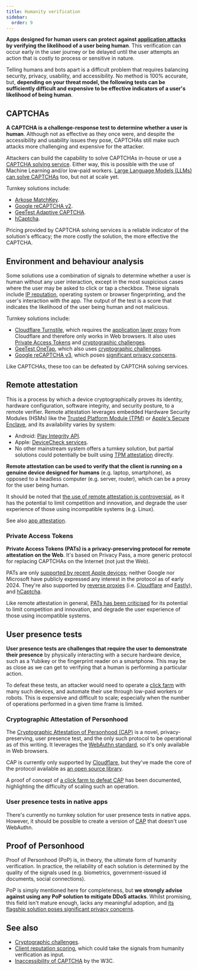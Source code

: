 ```yaml
---
title: Humanity verification
sidebar:
  order: 9
---
```


**Apps designed for human users can protect against [application attacks](../overview.md#application-attacks)
by verifying the likelihood of a user being human**.
This verification can occur early in the user journey or be delayed
until the user attempts an action that is costly to process or sensitive in nature.

Telling humans and bots apart is a difficult problem that requires balancing security, privacy, usability, and accessibility.
No method is 100% accurate, but,
**depending on your threat model,
the following tests can be sufficiently difficult and expensive
to be effective indicators of a user's likelihood of being human**.

## CAPTCHAs

**A CAPTCHA is a challenge-response test to determine whether a user is human**.
Although not as effective as they once were,
and despite the accessibility and usability issues they pose,
CAPTCHAs still make such attacks more challenging and expensive for the attacker.

Attackers can build the capability to solve CAPTCHAs in-house
or use a [CAPTCHA solving service](https://www.google.com/search?q=CAPTCHA+solving+service).
Either way,
this is possible with the use of Machine Learning and/or low-paid workers.
[Large Language Models (LLMs) can solve CAPTCHAs](https://arstechnica.com/information-technology/2023/10/sob-story-about-dead-grandma-tricks-microsoft-ai-into-solving-captcha/) too,
but not at scale yet.

Turnkey solutions include:

- [Arkose MatchKey](https://www.arkoselabs.com/arkose-matchkey/).
- [Google reCAPTCHA v2](https://developers.google.com/recaptcha/docs/display).
- [GeeTest Adaptive CAPTCHA](https://www.geetest.com/en/adaptive-captcha).
- [hCaptcha](https://www.hcaptcha.com/).

Pricing provided by CAPTCHA solving services is a reliable indicator of the solution's efficacy;
the more costly the solution, the more effective the CAPTCHA.

## Environment and behaviour analysis

Some solutions use a combination of signals to determine whether a user is human without any user interaction,
except in the most suspicious cases where the user may be asked to click or tap a checkbox.
These signals include [IP reputation](./client-reputation.md),
operating system or browser fingerprinting,
and the user's interaction with the app.
The output of the test is a score that indicates the likelihood of the user being human and not malicious.

Turnkey solutions include:

- [Cloudflare Turnstile](https://developers.cloudflare.com/turnstile/), which requires the [application layer proxy](./reverse-proxies.md#application-layer-proxy) from Cloudflare and therefore only works in Web browsers. It also uses [Private Access Tokens](#private-access-tokens) and [cryptographic challenges](./crypto-challenges.md).
- [GeeTest OneTap](https://www.geetest.com/en/geetest-onetap), which also uses [cryptographic challenges](./crypto-challenges.md).
- [Google reCAPTCHA v3](https://www.google.com/recaptcha/about/), which poses [significant privacy concerns](https://www.fastcompany.com/90369697/googles-new-recaptcha-has-a-dark-side).

Like CAPTCHAs,
these too can be defeated by CAPTCHA solving services.

## Remote attestation

This is a process by which a device cryptographically
proves its identity, hardware configuration, software integrity, and security posture,
to a remote verifier.
Remote attestation leverages embedded Hardware Security Modules (HSMs) like the
[Trusted Platform Module (TPM)](https://trustedcomputinggroup.org/resource/trusted-platform-module-tpm-summary/) or
[Apple's Secure Enclave](https://support.apple.com/en-gb/guide/security/sec59b0b31ff/web),
and its availability varies by system:

- Android: [Play Integrity API](https://developer.android.com/google/play/integrity/overview).
- Apple: [DeviceCheck services](https://developer.apple.com/documentation/devicecheck).
- No other mainstream system offers a turnkey solution, but partial solutions could potentially be built using [TPM attestation](https://community.infineon.com/t5/Blogs/TPM-remote-attestation-How-can-I-trust-you/ba-p/452729) directly.

**Remote attestation can be used to verify that the client is running on a genuine device designed for humans**
(e.g. laptop, smartphone),
as opposed to a headless computer (e.g. server, router),
which can be a proxy for the user being human.

It should be noted that
[the use of remote attestation is controversial](https://gabrielsieben.tech/2022/07/29/remote-assertion-is-coming-back-how-much-freedom-will-it-take/),
as it has the potential to limit competition and innovation,
and degrade the user experience of those using incompatible systems (e.g. Linux).

See also [app attestation](./app-attestation.md).

### Private Access Tokens

**Private Access Tokens (PATs) is a privacy-preserving protocol for remote attestation on the Web**.
It's based on Privacy Pass,
a more generic protocol for replacing CAPTCHAs on the Internet (not just the Web).

PATs are only [supported by recent Apple devices](https://developer.apple.com/news/?id=huqjyh7k);
neither Google nor Microsoft have publicly expressed any interest in the protocol as of early 2024.
They're also supported by [reverse proxies](./reverse-proxies.md)
(i.e. [Cloudflare](https://blog.cloudflare.com/eliminating-captchas-on-iphones-and-macs-using-new-standard) and
[Fastly](https://www.fastly.com/blog/private-access-tokens-stepping-into-the-privacy-respecting-captcha-less)),
and [hCaptcha](https://www.hcaptcha.com/post/announcing-support-for-private-access-tokens).

Like remote attestation in general,
[PATs has been criticised](https://educatedguesswork.org/posts/private-access-tokens/)
for its potential to limit competition and innovation,
and degrade the user experience of those using incompatible systems.

## User presence tests

**User presence tests are challenges that require the user to demonstrate their presence**
by physically interacting with a secure hardware device,
such as a Yubikey or the fingerprint reader on a smartphone.
This may be as close as we can get to verifying that a human is performing a particular action.

To defeat these tests,
an attacker would need to operate a
[click farm](https://edition.cnn.com/style/vietnam-farms-jack-latham-beggars-honey/index.html)
with many such devices,
and automate their use through low-paid workers or robots.
This is expensive and difficult to scale;
especially when the number of operations performed in a given time frame is limited.

### Cryptographic Attestation of Personhood

The [Cryptographic Attestation of Personhood (CAP)](https://research.cloudflare.com/projects/application-privacy/cap/)
is a novel, privacy-preserving, user presence test,
and the only such protocol to be operational as of this writing.
It leverages the [WebAuthn standard](https://webauthn.guide/),
so it's only available in Web browsers.

CAP is currently only supported by [Cloudflare](https://blog.cloudflare.com/cap-expands-support/),
but they've made the core of the protocol available as
[an open source library](https://github.com/cloudflare/zkp-ecdsa).

A proof of concept of
[a click farm to defeat CAP](https://betterappsec.com/building-a-webauthn-click-farm-are-captchas-obsolete-bfab07bb798c)
has been documented,
highlighting the difficulty of scaling such an operation.

### User presence tests in native apps

There's currently no turnkey solution for user presence tests in native apps.
However,
it should be possible to create a version of [CAP](#cryptographic-attestation-of-personhood)
that doesn't use WebAuthn.

## Proof of Personhood

Proof of Personhood (PoP) is, in theory, the ultimate form of humanity verification.
In practice,
the reliability of each solution is determined by the quality of the signals used
(e.g. biometrics, government-issued id documents, social connections).

PoP is simply mentioned here for completeness,
but **we strongly advise against using any PoP solution to mitigate DDoS attacks**.
Whilst promising,
this field isn't mature enough,
lacks any meaningful adoption,
and [its flagship solution poses significant privacy concerns](https://techcrunch.com/2024/03/11/worldcoin-fails-to-get-injunction-against-spains-privacy-suspension/).

## See also

- [Cryptographic challenges](./crypto-challenges.md).
- [Client reputation scoring](./client-reputation.md), which could take the signals from humanity verification as input.
- [Inaccessibility of CAPTCHA](https://www.w3.org/TR/turingtest/) by the W3C.
